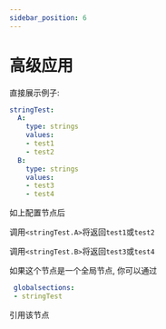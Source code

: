 ```yaml
---
sidebar_position: 6
---
```


# 高级应用

​直接展示例子:

```yaml
stringTest:
  A:
    type: strings
    values:
    - test1
    - test2
  B:
    type: strings
    values:
    - test3
    - test4
```

如上配置节点后

调用`<stringTest.A>`将返回`test1`或`test2`

调用`<stringTest.B>`将返回`test3`或`test4`

如果这个节点是一个全局节点, 你可以通过

```yaml
 globalsections:
 - stringTest
```

引用该节点
